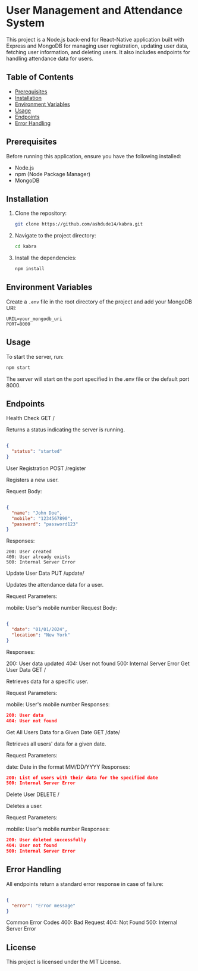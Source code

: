 # User Management and Attendance System

This project is a Node.js back-end for React-Native application built with Express and MongoDB for managing user registration, updating user data, fetching user information, and deleting users. It also includes endpoints for handling attendance data for users.

## Table of Contents

- [Prerequisites](#prerequisites)
- [Installation](#installation)
- [Environment Variables](#environment-variables)
- [Usage](#usage)
- [Endpoints](#endpoints)
- [Error Handling](#error-handling)

## Prerequisites

Before running this application, ensure you have the following installed:

- Node.js
- npm (Node Package Manager)
- MongoDB

## Installation

1. Clone the repository:

    ```sh
    git clone https://github.com/ashdude14/kabra.git
    ```

2. Navigate to the project directory:

    ```sh
    cd kabra
    ```

3. Install the dependencies:

    ```sh
    npm install
    ```

## Environment Variables

Create a `.env` file in the root directory of the project and add your MongoDB URI:

```plaintext
URIL=your_mongodb_uri
PORT=8000
```

## Usage
To start the server, run:

```sh
npm start
```
The server will start on the port specified in the .env file or the default port 8000.

## Endpoints
Health Check
GET /

Returns a status indicating the server is running.

```json

{
  "status": "started"
}
```
User Registration
POST /register

Registers a new user.

Request Body:

```json

{
  "name": "John Doe",
  "mobile": "1234567890",
  "password": "password123"
}
```
Responses:
```
200: User created
400: User already exists
500: Internal Server Error
```
Update User Data
PUT /update/

Updates the attendance data for a user.

Request Parameters:

mobile: User's mobile number
Request Body:

```json

{
  "date": "01/01/2024",
  "location": "New York"
}
```
Responses:

200: User data updated
404: User not found
500: Internal Server Error
Get User Data
GET /

Retrieves data for a specific user.

Request Parameters:

mobile: User's mobile number
Responses:
```json
200: User data
404: User not found
```
Get All Users Data for a Given Date
GET /date/

Retrieves all users' data for a given date.

Request Parameters:

date: Date in the format MM/DD/YYYY
Responses:
```json
200: List of users with their data for the specified date
500: Internal Server Error
```
Delete User
DELETE /

Deletes a user.

Request Parameters:

mobile: User's mobile number
Responses:
```json
200: User deleted successfully
404: User not found
500: Internal Server Error
```
## Error Handling
All endpoints return a standard error response in case of failure:

```json

{
  "error": "Error message"
}
```
Common Error Codes
400: Bad Request
404: Not Found
500: Internal Server Error
## License
This project is licensed under the MIT License.
